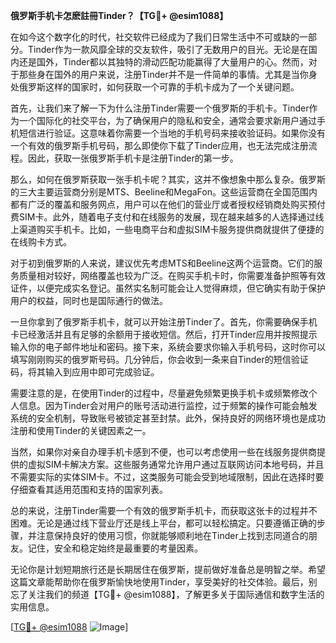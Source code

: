 **俄罗斯手机卡怎麽註冊Tinder？【TG💪+ @esim1088】**

在如今这个数字化的时代，社交软件已经成为了我们日常生活中不可或缺的一部分。Tinder作为一款风靡全球的交友软件，吸引了无数用户的目光。无论是在国内还是国外，Tinder都以其独特的滑动匹配功能赢得了大量用户的心。然而，对于那些身在国外的用户来说，注册Tinder并不是一件简单的事情。尤其是当你身处俄罗斯这样的国家时，如何获取一个可靠的手机卡成为了一个关键问题。

首先，让我们来了解一下为什么注册Tinder需要一个俄罗斯的手机卡。Tinder作为一个国际化的社交平台，为了确保用户的隐私和安全，通常会要求新用户通过手机短信进行验证。这意味着你需要一个当地的手机号码来接收验证码。如果你没有一个有效的俄罗斯手机号码，那么即使你下载了Tinder应用，也无法完成注册流程。因此，获取一张俄罗斯手机卡是注册Tinder的第一步。

那么，如何在俄罗斯获取一张手机卡呢？其实，这并不像想象中那么复杂。俄罗斯的三大主要运营商分别是MTS、Beeline和MegaFon。这些运营商在全国范围内都有广泛的覆盖和服务网点，用户可以在他们的营业厅或者授权经销商处购买预付费SIM卡。此外，随着电子支付和在线服务的发展，现在越来越多的人选择通过线上渠道购买手机卡。比如，一些电商平台和虚拟SIM卡服务提供商就提供了便捷的在线购卡方式。

对于初到俄罗斯的人来说，建议优先考虑MTS和Beeline这两个运营商。它们的服务质量相对较好，网络覆盖也较为广泛。在购买手机卡时，你需要准备护照等有效证件，以便完成实名登记。虽然实名制可能会让人觉得麻烦，但它确实有助于保护用户的权益，同时也是国际通行的做法。

一旦你拿到了俄罗斯手机卡，就可以开始注册Tinder了。首先，你需要确保手机卡已经激活并且有足够的余额用于接收短信。然后，打开Tinder应用并按照提示输入你的电子邮件地址和密码。接下来，系统会要求你输入手机号码，这时你可以填写刚刚购买的俄罗斯号码。几分钟后，你会收到一条来自Tinder的短信验证码，将其输入到应用中即可完成验证。

需要注意的是，在使用Tinder的过程中，尽量避免频繁更换手机卡或频繁修改个人信息。因为Tinder会对用户的账号活动进行监控，过于频繁的操作可能会触发系统的安全机制，导致账号被锁定甚至封禁。此外，保持良好的网络环境也是成功注册和使用Tinder的关键因素之一。

当然，如果你对亲自办理手机卡感到不便，也可以考虑使用一些在线服务提供商提供的虚拟SIM卡解决方案。这些服务通常允许用户通过互联网访问本地号码，并且不需要实际的实体SIM卡。不过，这类服务可能会受到地域限制，因此在选择时要仔细查看其适用范围和支持的国家列表。

总的来说，注册Tinder需要一个有效的俄罗斯手机卡，而获取这张卡的过程并不困难。无论是通过线下营业厅还是线上平台，都可以轻松搞定。只要遵循正确的步骤，并注意保持良好的使用习惯，你就能够顺利地在Tinder上找到志同道合的朋友。记住，安全和稳定始终是最重要的考量因素。

无论你是计划短期旅行还是长期居住在俄罗斯，提前做好准备总是明智之举。希望这篇文章能帮助你在俄罗斯愉快地使用Tinder，享受美好的社交体验。最后，别忘了关注我们的频道【TG💪+ @esim1088】，了解更多关于国际通信和数字生活的实用信息。

[[TG💪+ @esim1088](https://t.me/s/esim1088) ![Image](https://i.postimg.cc/4NQfJmqS/Snipaste-2025-05-13-00-14-12.png)]